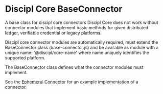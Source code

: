 # Discipl Core BaseConnector

A base class for discipl core connectors
Discipl Core does not work without connector modules that implement basic methods for given distributed ledger, verifiable credential or legacy platforms.  

Discipl core connector modules are automatically required, must extend the BaseConnector class (base-connector.js) and be available as module with a unique name: '@discipl/core-name' where name uniquely identifies the supported platform.

The BaseConnector class defines what the connector modules must implement. 

See the [Ephemeral Connector](https://www.github.com/discipl/discipl-core-ephemeral) for an example implementation of a connector.
